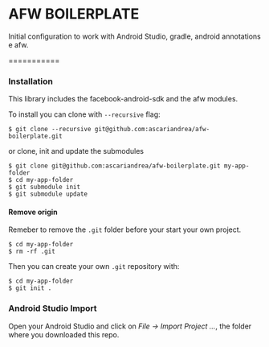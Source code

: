 # AFW BOILERPLATE
Initial configuration to work with Android Studio, gradle, android annotations e afw.

===========

### Installation
This library includes the facebook-android-sdk and the afw modules.

To install you can clone with `--recursive` flag:
```
$ git clone --recursive git@github.com:ascariandrea/afw-boilerplate.git 
```

or clone, init and update the submodules
```
$ git clone git@github.com:ascariandrea/afw-boilerplate.git my-app-folder
$ cd my-app-folder
$ git submodule init
$ git submodule update
```

#### Remove origin
Remeber to remove the `.git` folder before your start your own project.

```
$ cd my-app-folder
$ rm -rf .git
```

Then you can create your own `.git` repository with:
```
$ cd my-app-folder
$ git init .
```

### Android Studio Import

Open your Android Studio and click on *File -> Import Project ...*, the folder where you downloaded this repo.